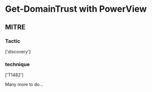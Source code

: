 # Get-DomainTrust with PowerView

## MITRE

### Tactic
['discovery']

### technique
['T1482']

Many more to do...
